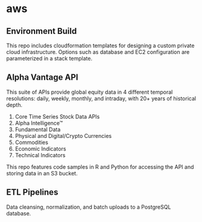# aws

## Environment Build
This repo includes cloudformation templates for designing a custom private cloud infrastructure. Options such as database and EC2 configuration are parameterized in a stack template.

## Alpha Vantage API
This suite of APIs provide global equity data in 4 different temporal resolutions: daily, weekly, monthly, and intraday, with 20+ years of historical depth.

1. Core Time Series Stock Data APIs
2. Alpha Intelligence™
3. Fundamental Data
4. Physical and Digital/Crypto Currencies
5. Commodities
6. Economic Indicators
7. Technical Indicators

This repo features code samples in R and Python for accessing the API and storing data in an S3 bucket.

## ETL Pipelines
Data cleansing, normalization, and batch uploads to a PostgreSQL database.
